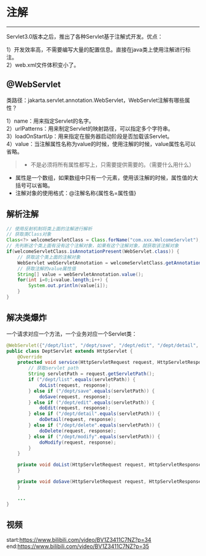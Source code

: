 # 注解
---

Servlet3.0版本之后，推出了各种Servlet基于注解式开发。优点：

1）开发效率高，不需要编写大量的配置信息。直接在java类上使用注解进行标注。  
2）web.xml文件体积变小了。

## @WebServlet

类路径：jakarta.servlet.annotation.WebServlet，WebServlet注解有哪些属性？

1）name：用来指定Servlet的名字。<servlet-name>  
2）urlPatterns：用来制定Servlet的映射路径，可以指定多个字符串。<url-pattern>  
3）loadOnStartUp：用来指定在服务器启动阶段是否加载该Servlet。<load-on-startup>  
4）value：当注解属性名称为value的时候，使用注解的时候，value属性名可以省略。
>- 不是必须将所有属性都写上，只需要提供需要的。（需要什么用什么）
- 属性是一个数组，如果数组中只有一个元素，使用该注解的时候，属性值的大括号可以省略。
- 注解对象的使用格式：@注解名称{属性名=属性值}

## 解析注解

```java
// 使用反射机制将类上面的注解进行解析
// 获取类Class对象
Class<?> welcomeServletClass = Class.forName("com.xxx.WelcomeServlet");
// 先判断这个类上面有没有这个注解对象，如果有这个注解对象，就获取该注解对象
if(welcomeServletClass.isAnnotationPresent(WebServlet.class)) {
	// 获取这个类上面的注解对象
	WebServlet webServletAnnotation = welcomeServletClass.getAnnotation(WebServlet.class);
	// 获取注解的value属性值
	String[] value = webServletAnnotation.value();
	for(int i=0;i<value.length;i++) {
		System.out.println(value[i]);
	}
}
```

## 解决类爆炸

一个请求对应一个方法，一个业务对应一个Servlet类：

```java
@WebServlet({"/dept/list", "/dept/save", "/dept/edit", "/dept/detail", "/dept/delete", "/dept/modify"})
public class DeptServlet extends HttpServlet {
	@Override
	protected void service(HttpServletRequest request, HttpServletResponse response) throws ServletException, IOExcepiton {
		// 获取servlet path
		String servletPath = request.getServletPath();
		if ("/dept/list".equals(servletPath)) {
			doList(request, response);
		} else if ("/dept/save".equals(servletPath)) {
			doSave(request, response);
		} else if ("/dept/edit".equals(servletPath)) {
			doEdit(request, response);
		} else if ("/dept/detail".equals(servletPath)) {
			doDetail(request, response);
		} else if ("/dept/delete".equals(servletPath)) {
			doDelete(request, response);
		} else if ("/dept/modify".equals(servletPath)) {
			doModify(request, response);
		}
	}

	private void doList(HttpServletRequest request, HttpServletResponse response) throws ServletException, IOExcepiton {
	}

	private void doSave(HttpServletRequest request, HttpServletResponse response) throws ServletException, IOExcepiton {
	}

	...
}
```

## 视频

start:https://www.bilibili.com/video/BV1Z3411C7NZ?p=34  
end:https://www.bilibili.com/video/BV1Z3411C7NZ?p=35  